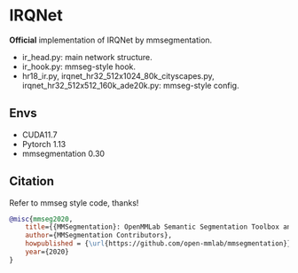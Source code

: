 # IRQNet
**Official** implementation of IRQNet by mmsegmentation.
- ir_head.py: main network structure.
- ir_hook.py: mmseg-style hook.
- hr18_ir.py, irqnet_hr32_512x1024_80k_cityscapes.py, irqnet_hr32_512x512_160k_ade20k.py: mmseg-style config.

## Envs
- CUDA11.7
- Pytorch 1.13
- mmsegmentation 0.30

## Citation
Refer to mmseg style code, thanks!

```bibtex
@misc{mmseg2020,
    title={{MMSegmentation}: OpenMMLab Semantic Segmentation Toolbox and Benchmark},
    author={MMSegmentation Contributors},
    howpublished = {\url{https://github.com/open-mmlab/mmsegmentation}},
    year={2020}
}
```
